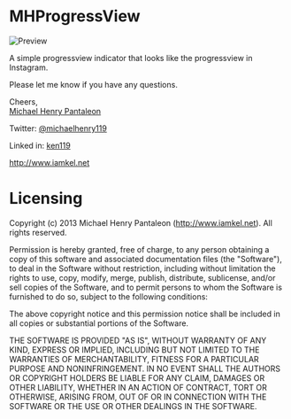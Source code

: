 MHProgressView
============

![Preview](http://iamkel.net/projects/mhprogressview/demo.gif)


A simple progressview indicator that looks like the progressview in Instagram.



Please let me know if you have any questions. 

Cheers,  
[Michael Henry Pantaleon](http://www.iamkel.net)

Twitter: [@michaelhenry119](https://twitter.com/michaelhenry119)

Linked in: [ken119](http://ph.linkedin.com/in/ken119)

http://www.iamkel.net



# Licensing

Copyright (c) 2013 Michael Henry Pantaleon (http://www.iamkel.net). All rights reserved.

Permission is hereby granted, free of charge, to any person obtaining a copy of this software and associated documentation files (the "Software"), to deal in the Software without restriction, including without limitation the rights to use, copy, modify, merge, publish, distribute, sublicense, and/or sell copies of the Software, and to permit persons to whom the Software is furnished to do so, subject to the following conditions:

The above copyright notice and this permission notice shall be included in all copies or substantial portions of the Software.

THE SOFTWARE IS PROVIDED "AS IS", WITHOUT WARRANTY OF ANY KIND, EXPRESS OR IMPLIED, INCLUDING BUT NOT LIMITED TO THE WARRANTIES OF MERCHANTABILITY, FITNESS FOR A PARTICULAR PURPOSE AND NONINFRINGEMENT. IN NO EVENT SHALL THE AUTHORS OR COPYRIGHT HOLDERS BE LIABLE FOR ANY CLAIM, DAMAGES OR OTHER LIABILITY, WHETHER IN AN ACTION OF CONTRACT, TORT OR OTHERWISE, ARISING FROM, OUT OF OR IN CONNECTION WITH THE SOFTWARE OR THE USE OR OTHER DEALINGS IN THE SOFTWARE.